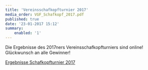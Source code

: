 ```yaml
---
title: 'Vereinsschafkopfturnier 2017'
media_order: VGF_Schafkopf_2017.pdf
published: true
date: '23-01-2017 15:12'
summary:
    enabled: '1'
---
```


Die Ergebnisse des 2017ners Vereinsschafkopfturniers sind online!
Glückwunsch an alle Gewinner!

[Ergebnisse Schafkopfturnier 2017](VGF_Schafkopf_2017.pdf)
